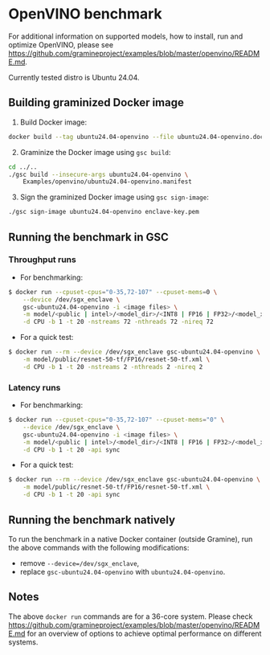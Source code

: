 # OpenVINO benchmark

For additional information on supported models, how to install, run and optimize
OpenVINO, please see
https://github.com/gramineproject/examples/blob/master/openvino/README.md.

Currently tested distro is Ubuntu 24.04.

## Building graminized Docker image

1. Build Docker image:
```bash
docker build --tag ubuntu24.04-openvino --file ubuntu24.04-openvino.dockerfile .
```

2. Graminize the Docker image using `gsc build`:
```bash
cd ../..
./gsc build --insecure-args ubuntu24.04-openvino \
    Examples/openvino/ubuntu24.04-openvino.manifest
```

3. Sign the graminized Docker image using `gsc sign-image`:
```bash
./gsc sign-image ubuntu24.04-openvino enclave-key.pem
```

## Running the benchmark in GSC

### Throughput runs

- For benchmarking:
```bash
$ docker run --cpuset-cpus="0-35,72-107" --cpuset-mems=0 \
    --device /dev/sgx_enclave \
    gsc-ubuntu24.04-openvino -i <image files> \
    -m model/<public | intel>/<model_dir>/<INT8 | FP16 | FP32>/<model_xml_file> \
    -d CPU -b 1 -t 20 -nstreams 72 -nthreads 72 -nireq 72
```

- For a quick test:
```bash
$ docker run --rm --device /dev/sgx_enclave gsc-ubuntu24.04-openvino \
    -m model/public/resnet-50-tf/FP16/resnet-50-tf.xml \
    -d CPU -b 1 -t 20 -nstreams 2 -nthreads 2 -nireq 2
```

### Latency runs

- For benchmarking:
```bash
$ docker run --cpuset-cpus="0-35,72-107" --cpuset-mems="0" \
    --device /dev/sgx_enclave \
    gsc-ubuntu24.04-openvino -i <image files> \
    -m model/<public | intel>/<model_dir>/<INT8 | FP16 | FP32>/<model_xml_file> \
    -d CPU -b 1 -t 20 -api sync
```

- For a quick test:
```bash
$ docker run --rm --device /dev/sgx_enclave gsc-ubuntu24.04-openvino \
    -m model/public/resnet-50-tf/FP16/resnet-50-tf.xml \
    -d CPU -b 1 -t 20 -api sync
```

## Running the benchmark natively

To run the benchmark in a native Docker container (outside Gramine), run the
above commands with the following modifications:
- remove `--device=/dev/sgx_enclave`,
- replace `gsc-ubuntu24.04-openvino` with `ubuntu24.04-openvino`.

## Notes

The above `docker run` commands are for a 36-core system. Please check
https://github.com/gramineproject/examples/blob/master/openvino/README.md for an
overview of options to achieve optimal performance on different systems.
